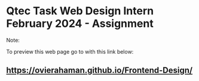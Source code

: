 
  # Qtec Task Web Design Intern February 2024 - Assignment

  Note:

  To preview this web page go to with this link below:
  ## https://ovierahaman.github.io/Frontend-Design/
  
